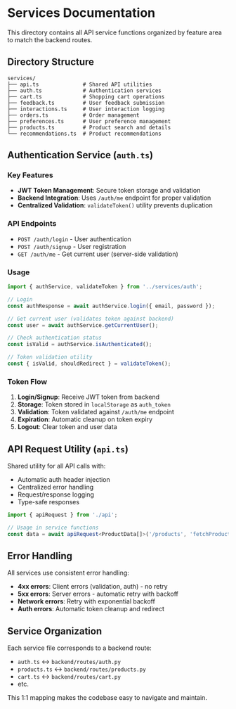 # Services Documentation

This directory contains all API service functions organized by feature area to match the backend routes.

## Directory Structure

```
services/
├── api.ts              # Shared API utilities
├── auth.ts             # Authentication services
├── cart.ts             # Shopping cart operations
├── feedback.ts         # User feedback submission
├── interactions.ts     # User interaction logging
├── orders.ts           # Order management
├── preferences.ts      # User preference management
├── products.ts         # Product search and details
└── recommendations.ts  # Product recommendations
```

## Authentication Service (`auth.ts`)

### Key Features

- **JWT Token Management**: Secure token storage and validation
- **Backend Integration**: Uses `/auth/me` endpoint for proper validation
- **Centralized Validation**: `validateToken()` utility prevents duplication

### API Endpoints

- `POST /auth/login` - User authentication
- `POST /auth/signup` - User registration
- `GET /auth/me` - Get current user (server-side validation)

### Usage

```typescript
import { authService, validateToken } from '../services/auth';

// Login
const authResponse = await authService.login({ email, password });

// Get current user (validates token against backend)
const user = await authService.getCurrentUser();

// Check authentication status
const isValid = authService.isAuthenticated();

// Token validation utility
const { isValid, shouldRedirect } = validateToken();
```

### Token Flow

1. **Login/Signup**: Receive JWT token from backend
2. **Storage**: Token stored in `localStorage` as `auth_token`
3. **Validation**: Token validated against `/auth/me` endpoint
4. **Expiration**: Automatic cleanup on token expiry
5. **Logout**: Clear token and user data

## API Request Utility (`api.ts`)

Shared utility for all API calls with:

- Automatic auth header injection
- Centralized error handling
- Request/response logging
- Type-safe responses

```typescript
import { apiRequest } from './api';

// Usage in service functions
const data = await apiRequest<ProductData[]>('/products', 'fetchProducts');
```

## Error Handling

All services use consistent error handling:

- **4xx errors**: Client errors (validation, auth) - no retry
- **5xx errors**: Server errors - automatic retry with backoff
- **Network errors**: Retry with exponential backoff
- **Auth errors**: Automatic token cleanup and redirect

## Service Organization

Each service file corresponds to a backend route:

- `auth.ts` ↔ `backend/routes/auth.py`
- `products.ts` ↔ `backend/routes/products.py`
- `cart.ts` ↔ `backend/routes/cart.py`
- etc.

This 1:1 mapping makes the codebase easy to navigate and maintain.
